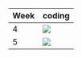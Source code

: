 | Week | coding |
| --- | --- |
| 4 |  ![](https://github.com/kmaooad/coding-19w4-mrsn5/workflows/Grading/badge.svg) |
| 5 |  ![](https://github.com/kmaooad/coding-19W05-mrsn5/workflows/Grading/badge.svg) |
